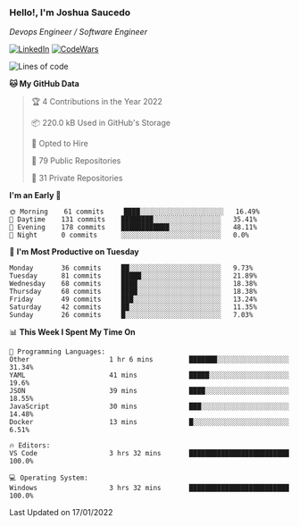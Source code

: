 ### Hello!, I'm Joshua Saucedo
*Devops Engineer / Software Engineer*  

[![LinkedIn](https://img.shields.io/badge/LinkedIn-0073b1?logo=linkedin&style=flat-square&logoColor=white)](https://www.linkedin.com/in/joshua-nathanael-saucedo-uriarte-bb0336169/)
[![CodeWars](https://www.codewars.com/users/joshuansu0897/badges/micro)](https://www.codewars.com/users/joshuansu0897)

<!--START_SECTION:waka-->
![Lines of code](https://img.shields.io/badge/From%20Hello%20World%20I%27ve%20Written-2%20Million%20lines%20of%20code-blue)

**🐱 My GitHub Data** 

> 🏆 4 Contributions in the Year 2022
 > 
> 📦 220.0 kB Used in GitHub's Storage 
 > 
> 💼 Opted to Hire
 > 
> 📜 79 Public Repositories 
 > 
> 🔑 31 Private Repositories  
 > 
**I'm an Early 🐤** 

```text
🌞 Morning    61 commits     ████░░░░░░░░░░░░░░░░░░░░░   16.49% 
🌆 Daytime    131 commits    ████████░░░░░░░░░░░░░░░░░   35.41% 
🌃 Evening    178 commits    ████████████░░░░░░░░░░░░░   48.11% 
🌙 Night      0 commits      ░░░░░░░░░░░░░░░░░░░░░░░░░   0.0%

```
📅 **I'm Most Productive on Tuesday** 

```text
Monday       36 commits     ██░░░░░░░░░░░░░░░░░░░░░░░   9.73% 
Tuesday      81 commits     █████░░░░░░░░░░░░░░░░░░░░   21.89% 
Wednesday    68 commits     ████░░░░░░░░░░░░░░░░░░░░░   18.38% 
Thursday     68 commits     ████░░░░░░░░░░░░░░░░░░░░░   18.38% 
Friday       49 commits     ███░░░░░░░░░░░░░░░░░░░░░░   13.24% 
Saturday     42 commits     ██░░░░░░░░░░░░░░░░░░░░░░░   11.35% 
Sunday       26 commits     █░░░░░░░░░░░░░░░░░░░░░░░░   7.03%

```


📊 **This Week I Spent My Time On** 

```text
💬 Programming Languages: 
Other                    1 hr 6 mins         ███████░░░░░░░░░░░░░░░░░░   31.34% 
YAML                     41 mins             █████░░░░░░░░░░░░░░░░░░░░   19.6% 
JSON                     39 mins             ████░░░░░░░░░░░░░░░░░░░░░   18.55% 
JavaScript               30 mins             ███░░░░░░░░░░░░░░░░░░░░░░   14.48% 
Docker                   13 mins             █░░░░░░░░░░░░░░░░░░░░░░░░   6.51%

🔥 Editors: 
VS Code                  3 hrs 32 mins       █████████████████████████   100.0%

💻 Operating System: 
Windows                  3 hrs 32 mins       █████████████████████████   100.0%

```


 Last Updated on 17/01/2022
<!--END_SECTION:waka-->
